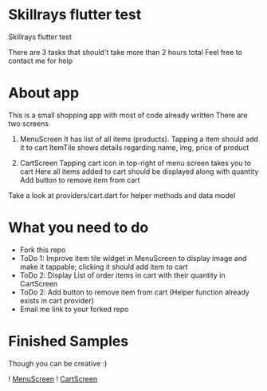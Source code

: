 # Skillrays flutter test

Skillrays flutter test

There are 3 tasks that should't take more than 2 hours total
Feel free to contact me for help

# About app

This is a small shopping app with most of code already written
There are two screens

1. MenuScreen
   It has list of all items (products). Tapping a item should add it to cart
   ItemTile shows details regarding name, img, price of product
   
2. CartScreen
   Tapping cart icon in top-right of menu screen takes you to cart
   Here all items added to cart should be displayed along with quantity
   Add button to remove item from cart
   
Take a look at providers/cart.dart for helper methods and data model

# What you need to do

- Fork this repo
- ToDo 1: Improve item tile widget in MenuScreen to display image and make it tappable; clicking it should add item to cart
- ToDo 2: Display List of order items in cart with their quantity in CartScreen
- ToDo 2: Add button to remove item from cart (Helper function already exists in cart provider)
- Email me link to your forked repo

# Finished Samples
Though you can be creative :)

! [MenuScreen](https://ibb.co/SP0D3rh)
! [CartScreen](https://ibb.co/XbDDz03)





